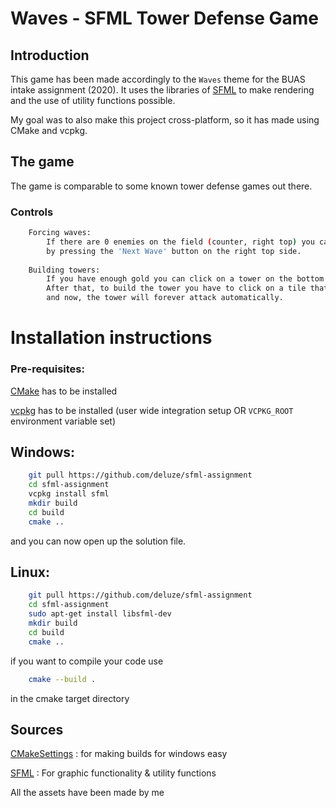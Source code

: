 # Waves - SFML Tower Defense Game

## Introduction

This game has been made accordingly to the `Waves` theme for the BUAS intake assignment (2020).
It uses the libraries of [SFML](https://github.com/SFML/SFML) to make rendering and the use of utility functions possible.

My goal was to also make this project cross-platform, so it has made using CMake and vcpkg.

## The game

The game is comparable to some known tower defense games out there.

### Controls

```bash
    Forcing waves:
        If there are 0 enemies on the field (counter, right top) you can force a wave
        by pressing the 'Next Wave' button on the right top side.
        
    Building towers:
        If you have enough gold you can click on a tower on the bottom side (the shop)
        After that, to build the tower you have to click on a tile that is buildable (green tiles)
        and now, the tower will forever attack automatically.
```


# Installation instructions

### Pre-requisites:
[CMake](https://cmake.org/) has to be installed

[vcpkg](https://github.com/microsoft/vcpkg) has to be installed (user wide integration setup OR `VCPKG_ROOT` environment variable set)

## Windows:

```bash
    git pull https://github.com/deluze/sfml-assignment
    cd sfml-assignment
    vcpkg install sfml
    mkdir build
    cd build
    cmake ..
```

and you can now open up the solution file.

## Linux:

```bash
    git pull https://github.com/deluze/sfml-assignment
    cd sfml-assignment
    sudo apt-get install libsfml-dev
    mkdir build
    cd build
    cmake ..
```

if you want to compile your code use

```bash
    cmake --build .
```

in the cmake target directory

## Sources

[CMakeSettings](https://docs.microsoft.com/en-us/cpp/build/cmakesettings-reference?view=vs-2019)
: for making builds for windows easy

[SFML](https://github.com/SFML/SFML) : For graphic functionality & utility functions

All the assets have been made by me
